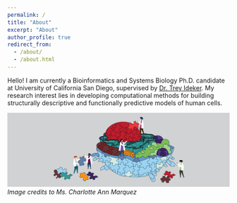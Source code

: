 ```yaml
---
permalink: /
title: "About"
excerpt: "About"
author_profile: true
redirect_from: 
  - /about/
  - /about.html
---
```


Hello! I am currently a Bioinformatics and Systems Biology Ph.D. candidate at University of California San Diego, supervised by [Dr. Trey Ideker](https://idekerlab.ucsd.edu/). My research interest lies in developing computational methods for building structurally descriptive and functionally predictive models of human cells. 

![MuSIC](../images/MuSIC_BuildingCellStructure_puzzle_Banner.png)
*Image credits to Ms. Charlotte Ann Marquez*
